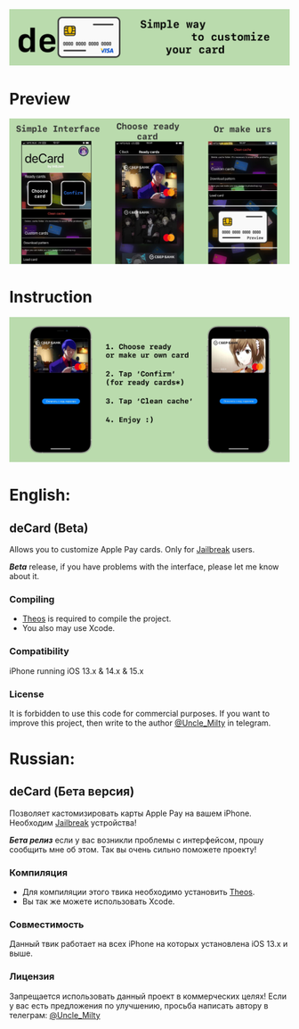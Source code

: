 <img src="/githubAssets/preview.png">

# Preview

<img src="/githubAssets/previewScreen.png">

# Instruction

<img src="/githubAssets/instruction.png">

# English:

## deCard (Beta)
Allows you to customize Apple Pay cards. Only for [Jailbreak](https://www.cydiafree.com) users.

**_Beta_** release, if you have problems with the interface, please let me know about it.

### Compiling
  - [Theos](https://theos.dev/) is required to compile the project.
  - You also may use Xcode.

### Compatibility
iPhone running iOS 13.x & 14.x & 15.x

### License
It is forbidden to use this code for commercial purposes. 
If you want to improve this project, then write to the author [@Uncle_Milty](https://t.me/Uncle_Milty) in telegram.



# Russian:

## deCard (Бета версия)
Позволяет кастомизировать карты Apple Pay на вашем iPhone. Необходим [Jailbreak](https://www.cydiafree.com) устройства!

**_Бета релиз_** если у вас возникли проблемы с интерфейсом, прошу сообщить мне об этом. Так вы очень сильно поможете проекту!

### Компиляция   
  - Для компиляции этого твика необходимо установить [Theos](https://theos.dev/).
  - Вы так же можете использовать Xcode.
    
### Совместимость
Данный твик работает на всех iPhone на которых установлена iOS 13.x и выше.

### Лицензия
Запрещается использовать данный проект в коммерческих целях!
Если у вас есть предложения по улучшению, просьба написать автору в телеграм: [@Uncle_Milty](https://t.me/Uncle_Milty)
